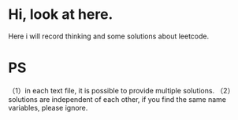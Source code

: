 # Hi, look at here.
Here i will record thinking and some solutions about leetcode.
# PS
（1）in each text file, it is possible to provide multiple solutions.
（2）solutions are independent of each other, if you find the same name variables, please ignore.
